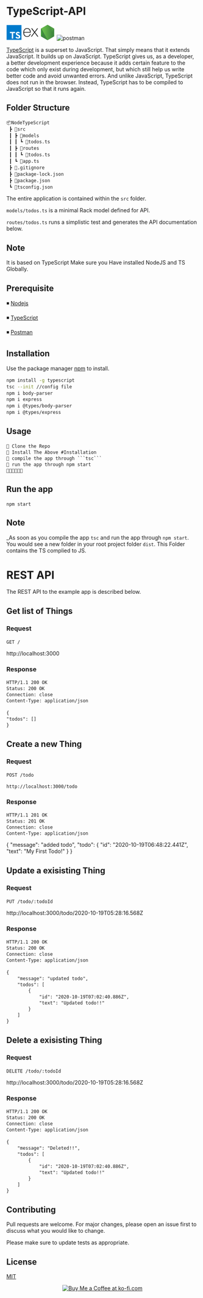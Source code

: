 # TypeScript-API
<p>
<img src="https://github.com/devicons/devicon/blob/master/icons/typescript/typescript-original.svg" alt="typescript" width="40" height="40"/>
<img src="https://github.com/devicons/devicon/blob/master/icons/express/express-original.svg" alt="express" width="40" height="40"/>
<img src="https://github.com/devicons/devicon/blob/master/icons/nodejs/nodejs-original.svg" alt="nodejs" width="40" height="40"/>
<img src="https://img.icons8.com/dusk/64/000000/postman-api.png" alt="postman" width="40" height="40"/>
</p> 

[TypeScript](https://www.typescriptlang.org/) is a superset to JavaScript. That simply means that it extends JavaScript. It builds up on JavaScript. TypeScript gives us, as a developer, a better development experience because it adds certain feature to the code which only exist during development, but which still help us write better code and avoid unwanted errors. And unlike JavaScript, TypeScript does not run in the browser. Instead, TypeScript has to be compiled to JavaScript so that it runs again.

## Folder Structure
```bash
📦NodeTypeScript
 ┣ 📂src
 ┃ ┣ 📂models
 ┃ ┃ ┗ 📜todos.ts
 ┃ ┣ 📂routes
 ┃ ┃ ┗ 📜todos.ts
 ┃ ┗ 📜app.ts
 ┣ 📜.gitignore
 ┣ 📜package-lock.json
 ┣ 📜package.json
 ┗ 📜tsconfig.json
```

The entire application is contained within the `src` folder.

`models/todos.ts` is a minimal Rack model defined for API.

`routes/todos.ts` runs a simplistic test and generates the API
documentation below.


## Note
 It is based on TypeScript Make sure you Have installed NodeJS and TS Globally.
 
## Prerequisite
◾ [Nodejs](https://nodejs.org/en/download/)

◾ [TypeScript](https://www.typescriptlang.org/download)

◾ [Postman](https://www.postman.com/)

## Installation

Use the package manager [npm](https://www.npmjs.com/) to install.

```bash
npm install -g typescript
tsc --init //config file
npm i body-parser
npm i express
npm i @types/body-parser
npm i @types/express
``` 

## Usage

```
🔹 Clone the Repo
🔹 Install The Above #Installation
🔹 compile the app through ```tsc```
🔹 run the app through npm start
🔹🔹🔹🔹🔹🔹
```

## Run the app
    npm start


## Note
  
  _As soon as you compile the app ```tsc``` and run the app through ```npm start```. You would see a new folder in your root project folder ```dist```. This Folder contains
 the TS complied to JS.
 
 
# REST API

The REST API to the example app is described below.

## Get list of Things

### Request

`GET /`

   http://localhost:3000

### Response

    HTTP/1.1 200 OK
    Status: 200 OK
    Connection: close
    Content-Type: application/json
    
    {
    "todos": []
    }
    
## Create a new Thing

### Request

`POST /todo`

    http://localhost:3000/todo
    
### Response

    HTTP/1.1 201 OK
    Status: 201 OK
    Connection: close
    Content-Type: application/json
  {
    "message": "added todo",
    "todo": {
        "id": "2020-10-19T06:48:22.441Z",
        "text": "My First Todo!"
        }
  } 
  
## Update a exisisting Thing

### Request

`PUT /todo/:todoId`

   http://localhost:3000/todo/2020-10-19T05:28:16.568Z
    
### Response

    HTTP/1.1 200 OK
    Status: 200 OK
    Connection: close
    Content-Type: application/json
    
    {
        "message": "updated todo",
        "todos": [
            {
                "id": "2020-10-19T07:02:40.886Z",
                "text": "Updated todo!!"
            }
        ]
    }

## Delete a exisisting Thing

### Request

`DELETE /todo/:todoId`

   http://localhost:3000/todo/2020-10-19T05:28:16.568Z
    
### Response

    HTTP/1.1 200 OK
    Status: 200 OK
    Connection: close
    Content-Type: application/json
    
    {
        "message": "Deleted!!",
        "todos": [
            {
                "id": "2020-10-19T07:02:40.886Z",
                "text": "Updated todo!!"
            }
        ]
    }
 

## Contributing
Pull requests are welcome. For major changes, please open an issue first to discuss what you would like to change.

Please make sure to update tests as appropriate.

## License
[MIT](https://choosealicense.com/licenses/mit/)

<p align="center">
<a href='https://ko-fi.com/C0C12CBIQ' target='_blank'><img height='36' style='border:0px;height:36px;' src='https://cdn.ko-fi.com/cdn/kofi3.png?v=5' border='5' alt='Buy Me a Coffee at ko-fi.com' /></a>
</p>
